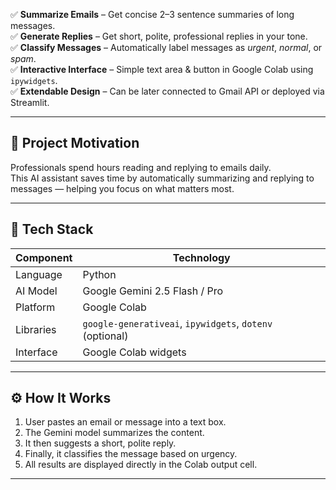 

✅ **Summarize Emails** – Get concise 2–3 sentence summaries of long messages.  
✅ **Generate Replies** – Get short, polite, professional replies in your tone.  
✅ **Classify Messages** – Automatically label messages as *urgent*, *normal*, or *spam*.  
✅ **Interactive Interface** – Simple text area & button in Google Colab using `ipywidgets`.  
✅ **Extendable Design** – Can be later connected to Gmail API or deployed via Streamlit.

---

## 🧠 Project Motivation

Professionals spend hours reading and replying to emails daily.  
This AI assistant saves time by automatically summarizing and replying to messages — helping you focus on what matters most.

---

## 🧩 Tech Stack

| Component | Technology |
|------------|-------------|
| Language | Python |
| AI Model | Google Gemini 2.5 Flash / Pro |
| Platform | Google Colab |
| Libraries | `google-generativeai`, `ipywidgets`, `dotenv` (optional) |
| Interface | Google Colab widgets |

---

## ⚙️ How It Works

1. User pastes an email or message into a text box.  
2. The Gemini model summarizes the content.  
3. It then suggests a short, polite reply.  
4. Finally, it classifies the message based on urgency.  
5. All results are displayed directly in the Colab output cell.

---



